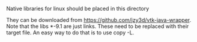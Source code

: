 Native libraries for linux should be placed in this directory

They can be downloaded from https://github.com/jzy3d/vtk-java-wrapper. 
Note that the libs *-9.1 are just links. These need to be replaced with their target file.
An easy way to do that is to use copy -L. 
